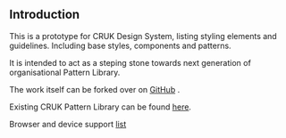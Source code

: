 
## Introduction

This is a prototype for CRUK Design System, listing styling elements and guidelines. Including base styles, components and patterns.

It is intended to act as a steping stone towards next generation of organisational Pattern Library.

The work itself can be forked over on [GitHub](https://github.com/CRUKorg/cruk-pattern-library-api)
.

Existing CRUK Pattern Library can be found [here](https://crukorg.github.io/cruk-pattern-library/).

Browser and device support [list](https://wiki.cancerresearchuk.org/confluence/display/BCT/Browser+and+devices+support)
